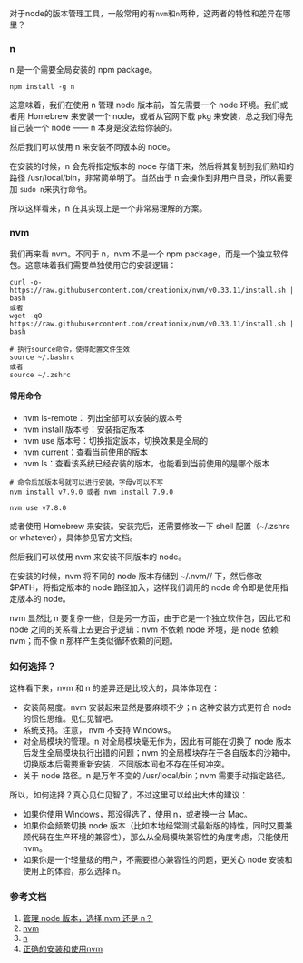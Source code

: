 对于node的版本管理工具，一般常用的有`nvm`和`n`两种，这两者的特性和差异在哪里？
### n
n 是一个需要全局安装的 npm package。

```
npm install -g n
```
这意味着，我们在使用 n 管理 node 版本前，首先需要一个 node 环境。我们或者用 Homebrew 来安装一个 node，或者从官网下载 pkg 来安装，总之我们得先自己装一个 node —— n 本身是没法给你装的。

然后我们可以使用 n 来安装不同版本的 node。

在安装的时候，n 会先将指定版本的 node 存储下来，然后将其复制到我们熟知的路径 /usr/local/bin，非常简单明了。当然由于 n 会操作到非用户目录，所以需要加 `sudo n`来执行命令。

所以这样看来，n 在其实现上是一个非常易理解的方案。
### nvm
我们再来看 nvm。不同于 n，nvm 不是一个 npm package，而是一个独立软件包。这意味着我们需要单独使用它的安装逻辑：

```
curl -o- https://raw.githubusercontent.com/creationix/nvm/v0.33.11/install.sh | bash
或者
wget -qO- https://raw.githubusercontent.com/creationix/nvm/v0.33.11/install.sh | bash
```
```
# 执行source命令，使得配置文件生效
source ~/.bashrc
或者
source ~/.zshrc
```
#### 常用命令
* nvm ls-remote： 列出全部可以安装的版本号
* nvm install 版本号：安装指定版本
* nvm use 版本号：切换指定版本，切换效果是全局的
* nvm current：查看当前使用的版本
* nvm ls：查看该系统已经安装的版本，也能看到当前使用的是哪个版本

```
# 命令后加版本号就可以进行安装，字母v可以不写
nvm install v7.9.0 或者 nvm install 7.9.0
```
```
nvm use v7.8.0
```

或者使用 Homebrew 来安装。安装完后，还需要修改一下 shell 配置（~/.zshrc or whatever），具体参见官方文档。

然后我们可以使用 nvm 来安装不同版本的 node。

在安装的时候，nvm 将不同的 node 版本存储到 ~/.nvm/<version>/ 下，然后修改 $PATH，将指定版本的 node 路径加入，这样我们调用的 node 命令即是使用指定版本的 node。

nvm 显然比 n 要复杂一些，但是另一方面，由于它是一个独立软件包，因此它和 node 之间的关系看上去更合乎逻辑：nvm 不依赖 node 环境，是 node 依赖 nvm；而不像 n 那样产生类似循环依赖的问题。

### 如何选择？
这样看下来，nvm 和 n 的差异还是比较大的，具体体现在：

* 安装简易度。nvm 安装起来显然是要麻烦不少；n 这种安装方式更符合 node 的惯性思维。见仁见智吧。
* 系统支持。注意， nvm 不支持 Windows。
* 对全局模块的管理。n 对全局模块毫无作为，因此有可能在切换了 node 版本后发生全局模块执行出错的问题；nvm 的全局模块存在于各自版本的沙箱中，切换版本后需要重新安装，不同版本间也不存在任何冲突。
* 关于 node 路径。n 是万年不变的 /usr/local/bin；nvm 需要手动指定路径。

所以，如何选择？真心见仁见智了，不过这里可以给出大体的建议：

* 如果你使用 Windows，那没得选了，使用 n，或者换一台 Mac。
* 如果你会频繁切换 node 版本（比如本地经常测试最新版的特性，同时又要兼顾代码在生产环境的兼容性），那么从全局模块兼容性的角度考虑，只能使用 nvm。
* 如果你是一个轻量级的用户，不需要担心兼容性的问题，更关心 node 安装和使用上的体验，那么选择 n。

### 参考文档
1. [管理 node 版本，选择 nvm 还是 n？](http://taobaofed.org/blog/2015/11/17/nvm-or-n/)
2. [nvm](https://github.com/creationix/nvm)
3. [n](https://github.com/tj/n)
4. [正确的安装和使用nvm](https://www.cnblogs.com/cllgeek/p/6076280.html)